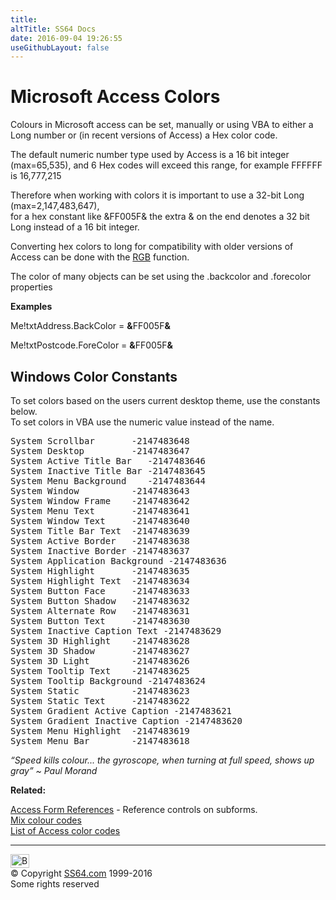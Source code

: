 ```yaml
---
title:
altTitle: SS64 Docs
date: 2016-09-04 19:26:55
useGithubLayout: false
---
```

<!-- #BeginLibraryItem "/Library/head_access_syntax.lbi" --><!-- #EndLibraryItem --><h1>Microsoft Access Colors</h1>
<p>Colours in Microsoft access can be set, manually or using VBA to either a Long number or (in recent versions of Access) a Hex color code. </p>
<p>The default numeric number type used by Access is a 16 bit integer (max=65,535), and 6 Hex codes will exceed this range, for example FFFFFF is 16,777,215 </p>
<p>Therefore when working with colors it is important to use a 32-bit  Long (max=2,147,483,647),<br>
for a hex constant like <span class="code">&amp;FF005F&amp;</span> the extra <span class="code">&amp;</span> on the end denotes a 32 bit Long instead of a 16 bit integer.</p>
<p>Converting hex colors to long for compatibility with older versions of Access can be done with the <a href="rgb.html">RGB</a> function.</p>
<p>The color of many objects can be set using the .backcolor and .forecolor properties</p>
<p><b>Examples</b></p>
<p class="code">Me!txtAddress.BackColor = <b>&amp;</b>FF005F<b>&amp;</b></p>
<p class="code">Me!txtPostcode.ForeColor = <b>&amp;</b>FF005F<b>&amp;</b></p>
<h2>Windows Color Constants </h2>
<p>To set colors based on the users current desktop theme, use the constants below.<br>
To set colors in VBA use the numeric value instead of the name.</p>
<pre>System Scrollbar       -2147483648
System Desktop         -2147483647
System Active Title Bar   -2147483646
System Inactive Title Bar -2147483645
System Menu Background    -2147483644
System Window          -2147483643
System Window Frame    -2147483642
System Menu Text       -2147483641
System Window Text     -2147483640
System Title Bar Text  -2147483639
System Active Border   -2147483638
System Inactive Border -2147483637
System Application Background -2147483636
System Highlight       -2147483635
System Highlight Text  -2147483634
System Button Face     -2147483633
System Button Shadow   -2147483632
System Alternate Row   -2147483631
System Button Text     -2147483630
System Inactive Caption Text -2147483629
System 3D Highlight    -2147483628
System 3D Shadow       -2147483627
System 3D Light        -2147483626
System Tooltip Text    -2147483625
System Tooltip Background -2147483624
System Static          -2147483623
System Static Text     -2147483622
System Gradient Active Caption -2147483621
System Gradient Inactive Caption -2147483620
System Menu Highlight  -2147483619
System Menu Bar        -2147483618</pre>
<p class="quote"><i>“Speed kills colour... the gyroscope, when turning at full speed, shows up gray” ~ Paul Morand</i></p>
<p><b>Related:</b></p>
<p><a href="syntax-references.html">Access Form References</a> - Reference controls on subforms.<br>
<a href="../colour.html">Mix colour codes</a><br>
<a href="http://www.endprod.com/colors/">List of Access color codes</a></p><!-- #BeginLibraryItem "/Library/foot_access.lbi" --><p>
<!-- access -->

<hr>
<div id="bl" class="footer"><a href="syntax-color.html#"><img src="../images/top.png" width="30" height="22" alt="Back to the Top"></a></div>
<div id="br" class="footer, tagline">© Copyright <a href="http://ss64.com/">SS64.com</a> 1999-2016<br>
Some rights reserved</div><!-- #EndLibraryItem -->
